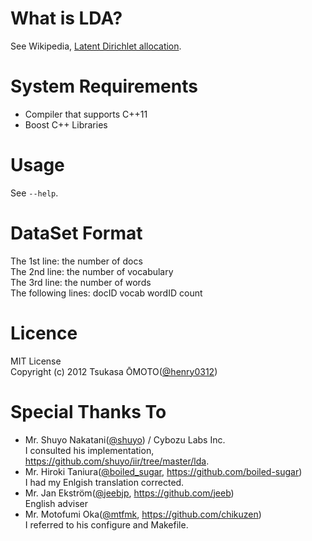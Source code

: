 # What is LDA?
See Wikipedia, [Latent Dirichlet allocation](http://en.wikipedia.org/wiki/Latent_Dirichlet_allocation).

# System Requirements
* Compiler that supports C++11
* Boost C++ Libraries

# Usage
See `--help`.

# DataSet Format
The 1st line:        the number of docs  
The 2nd line:        the number of vocabulary  
The 3rd line:        the number of words  
The following lines: docID vocab wordID count

# Licence
MIT License  
Copyright (c) 2012 Tsukasa ŌMOTO([@henry0312](https://twitter.com/henry0312))

# Special Thanks To
* Mr. Shuyo Nakatani([@shuyo](https://twitter.com/shuyo)) / Cybozu Labs Inc.  
I consulted his implementation, <https://github.com/shuyo/iir/tree/master/lda>.  
* Mr. Hiroki Taniura([@boiled_sugar](https://twitter.com/boiled_sugar), <https://github.com/boiled-sugar>)  
I had my Enlgish translation corrected.  
* Mr. Jan Ekström([@jeebjp](https://twitter.com/jeebjp), <https://github.com/jeeb>)  
English adviser
* Mr. Motofumi Oka([@mtfmk](https://twitter.com/mtfmk), <https://github.com/chikuzen>)  
I referred to his configure and Makefile.
